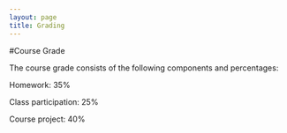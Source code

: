 ```yaml
---
layout: page
title: Grading
---
```


#Course Grade

The course grade consists of the following components and percentages:

Homework: 35%

Class participation: 25%

Course project: 40%
